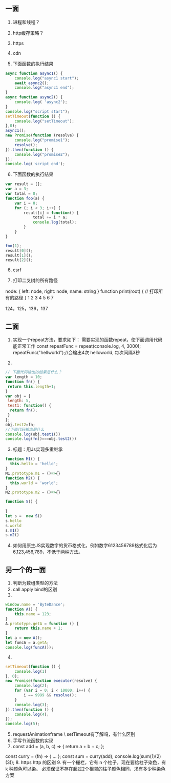 ## 一面

1. 进程和线程？

2. http缓存策略？

3. https

4. cdn

5. 下面函数的执行结果
```js
async function async1() {
    console.log("async1 start");
    await async2();
    console.log("async1 end");
}
async function async2() {
    console.log( 'async2');
}
console.log("script start");
setTimeout(function () {
    console.log("setTimeout");
},0);
async1();
new Promise(function (resolve) {
    console.log("promise1");
    resolve();
}).then(function () {
    console.log("promise2");
});
console.log('script end');
```
6. 下面函数的执行结果
```js
var result = [];
var a = 3;
var total = 0;
function foo(a) {
    var i = 0;
    for (; i < 3; i++) {
        result[i] = function() {
            total += i * a;
            console.log(total);
        }
    }
}

foo(1);
result[0]();
result[1]();
result[2]();
```

6. csrf

7. 打印二叉树的所有路径

node: { left: node, right: node, name: string }
function print(root) {
    // 打印所有的路径
}
    1
2        3
4 5    6 7

124，125，136，137



## 二面
1. 实现一个repeat方法，要求如下：
需要实现的函数repeat，使下面调用代码能正常工作
const repeatFunc = repeat(console.log, 4, 3000);
repeatFunc("hellworld");//会输出4次 helloworld, 每次间隔3秒

2. 
```js
// 下面代码输出的结果是什么？
var length = 10;
function fn() {
 return this.length+1;
}
var obj = {
 length: 5,
 test1: function() {
  return fn();
 }
};
obj.test2=fn;
//下面代码输出是什么
console.log(obj.test1())
console.log(fn()===obj.test2())
```

3. 标题：用Js实现多重继承
```js
function M1() {
  this.hello = 'hello';
}
M1.prototype.m1 = ()=>{}
function M2() {
  this.world = 'world';
}
M2.prototype.m2 = ()=>{}

function S() {
    
}
let s =  new S()
s.hello
s.world
s.m1()
s.m2()
```
4. 如何用原生JS实现数字的货币格式化，例如数字6123456789格式化后为6,123,456,789，不低于两种方法。

## 另一个的一面
1. 判断为数组类型的方法
2. call apply bind的区别
3. 
```js
window.name = 'ByteDance';
function A() {
    this.name = 123;
}
A.prototype.getA = function () {
    return this.name + 1;
}
let a = new A();
let funcA = a.getA;
console.log(funcA()); 
```
4. 
```js
setTimeout(function () {
    console.log(1)
}, 0);
new Promise(function executor(resolve) {
    console.log(2);
    for (var i = 0; i < 10000; i++) {
        i == 9999 && resolve();
    }
    console.log(3);
}).then(function () {
    console.log(4);
});
console.log(5);
```
5. requestAnimationframe \ setTimeout有了解吗，有什么区别
6. 手写节流函数的实现
7. const add = (a, b, c) => {
    return a + b + c;
};

const curry = (fn) => {
    ...
};
const sum = curry(add);
console.log(sum(1)(2)(3));
8. https  http 的区别
9. 有一个栅栏，它有 n 个柱子，现在要给柱子染色，有 k 种颜色可以染。
必须保证不存在超过2个相邻的柱子颜色相同，求有多少种染色方案
